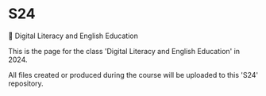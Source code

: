 # S24
📘
Digital Literacy and English Education

This is the page for the class 'Digital Literacy and English Education' in 2024.

All files created or produced during the course will be uploaded to this 'S24' repository.

